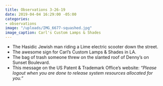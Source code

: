 ```yaml
---
title: Observations 3-26-19
date: 2019-04-04 16:29:00 -05:00
categories:
- observations
image: "/uploads/IMG_6677-squashed.jpg"
image_caption: Carl's Custom Lamps & Shades
---
```


- The Hasidic Jewish man riding a Lime electric scooter down the street.
- The awesome sign for Carl’s Custom Lamps & Shades in LA.
- The bag of trash someone threw on the slanted roof of Denny’s on Sunset Boulevard.
- This message on the US Patent & Trademark Office’s website: *“Please logout when you are done to release system resources allocated for you.”*